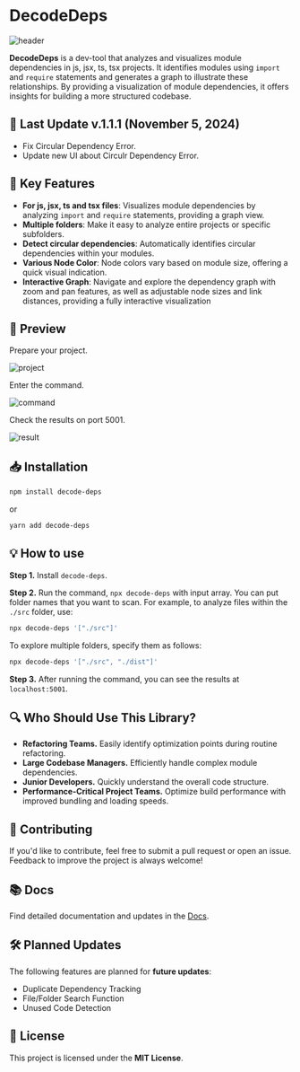 # DecodeDeps

![header](https://img1.daumcdn.net/thumb/R1280x0/?scode=mtistory2&fname=https%3A%2F%2Fblog.kakaocdn.net%2Fdn%2F30VYZ%2FbtsKw0hpge4%2F1kYksoiCRl5eNNnRBqsTY1%2Fimg.png)

**DecodeDeps** is a dev-tool that analyzes and visualizes module dependencies in js, jsx, ts, tsx projects. It identifies modules using `import` and `require` statements and generates a graph to illustrate these relationships. By providing a visualization of module dependencies, it offers insights for building a more structured codebase.

## 🚀 Last Update v.1.1.1 (November 5, 2024)

- Fix Circular Dependency Error.
- Update new UI about Circulr Dependency Error.

## 🌟 Key Features

- **For js, jsx, ts and tsx files**: Visualizes module dependencies by analyzing `import` and `require` statements, providing a graph view.
- **Multiple folders**: Make it easy to analyze entire projects or specific subfolders.
- **Detect circular dependencies**: Automatically identifies circular dependencies within your modules.
- **Various Node Color**: Node colors vary based on module size, offering a quick visual indication.
- **Interactive Graph**: Navigate and explore the dependency graph with zoom and pan features, as well as adjustable node sizes and link distances, providing a fully interactive visualization

## 👀 Preview

Prepare your project.

![project](https://img1.daumcdn.net/thumb/R1280x0/?scode=mtistory2&fname=https%3A%2F%2Fblog.kakaocdn.net%2Fdn%2FMLYe5%2FbtsKwt4gA1g%2F3W1k70jiJzRERGuBrLDik0%2Fimg.png "project")

Enter the command.

![command](https://blog.kakaocdn.net/dn/kOvD5/btsKw0tGTDb/wMqKSgaUXKEWht5YlCNkLK/img.gif "command")

Check the results on port 5001.

![result](https://blog.kakaocdn.net/dn/v1QuI/btsKxUU3gZ3/bsavxqxQW8knNeV3Prajs1/img.gif "result")

## 📥 Installation

```bash
npm install decode-deps
```

or

```bash
yarn add decode-deps
```

## 💡 How to use

**Step 1.** Install `decode-deps`.

**Step 2.** Run the command, `npx decode-deps` with input array. You can put folder names that you want to scan. For example, to analyze files within the `./src` folder, use:

```bash
npx decode-deps '["./src"]'
```

To explore multiple folders, specify them as follows:

```bash
npx decode-deps '["./src", "./dist"]'
```

**Step 3.** After running the command, you can see the results at `localhost:5001`.

## 🔍 Who Should Use This Library?

- **Refactoring Teams.** Easily identify optimization points during routine refactoring.
- **Large Codebase Managers.** Efficiently handle complex module dependencies.
- **Junior Developers.** Quickly understand the overall code structure.
- **Performance-Critical Project Teams.** Optimize build performance with improved bundling and loading speeds.

## 💬 Contributing

If you'd like to contribute, feel free to submit a pull request or open an issue. Feedback to improve the project is always welcome!

## 📚 Docs

Find detailed documentation and updates in the [Docs](https://decode-deps.vercel.app/).

## 🛠 Planned Updates

The following features are planned for **future updates**:

- Duplicate Dependency Tracking
- File/Folder Search Function
- Unused Code Detection

## 📝 License

This project is licensed under the **MIT License**.
